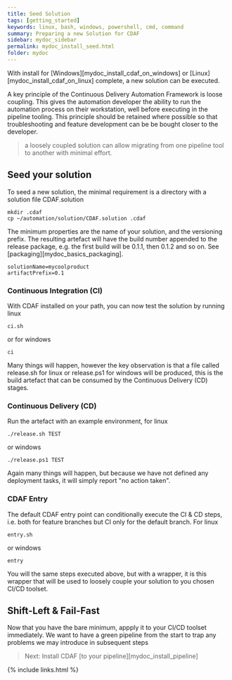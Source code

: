 ```yaml
---
title: Seed Solution
tags: [getting_started]
keywords: linux, bash, windows, powershell, cmd, command
summary: Preparing a new Solution for CDAF
sidebar: mydoc_sidebar
permalink: mydoc_install_seed.html
folder: mydoc
---
```


With install for [Windows][mydoc_install_cdaf_on_windows] or [Linux][mydoc_install_cdaf_on_linux] complete, a new solution can be executed.

A key principle of the Continuous Delivery Automation Framework is loose coupling. This gives the automation developer the  ability to run the automation process on their workstation, well before executing in the pipeline tooling. This principle should be retained where possible so that troubleshooting and feature development can be be bought closer to the developer.

> a loosely coupled solution can allow migrating from one pipeline tool to another with minimal effort.

## Seed your solution

To seed a new solution, the minimal requirement is a directory with a solution file CDAF.solution

    mkdir .cdaf
    cp ~/automation/solution/CDAF.solution .cdaf

The minimum properties are the name of your solution, and the versioning prefix. The resulting artefact will have the build number appended to the release package, e.g. the first build will be 0.1.1, then 0.1.2 and so on. See [packaging][mydoc_basics_packaging].

``` properties
solutionName=mycoolproduct
artifactPrefix=0.1
```

### Continuous Integration (CI)

With CDAF installed on your path, you can now test the solution by running linux

    ci.sh

or for windows

    ci

Many things will happen, however the key observation is that a file called release.sh for linux or release.ps1 for windows will be produced, this is the build artefact that can be consumed by the Continuous Delivery (CD) stages. 

### Continuous Delivery (CD)

Run the artefact with an example environment, for linux

    ./release.sh TEST

or windows

    ./release.ps1 TEST

Again many things will happen, but because we have not defined any deployment tasks, it will simply report "no action taken".

### CDAF Entry

The default CDAF entry point can conditionally execute the CI & CD steps, i.e. both for feature branches but CI only for the default branch. For linux

    entry.sh

or windows

    entry

You will the same steps executed above, but with a wrapper, it is this wrapper that will be used to loosely couple your solution to you chosen CI/CD toolset.

## Shift-Left & Fail-Fast

Now that you have the bare minimum, appply it to your CI/CD toolset immediately. We want to have a green pipeline from the start to trap any problems we may introduce in subsequent steps

> Next: Install CDAF [to your pipeline][mydoc_install_pipeline]

{% include links.html %}
